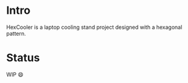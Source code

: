 # Intro
HexCooler is a laptop cooling stand project designed with a hexagonal pattern.

# Status
WIP :smile:
